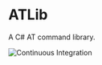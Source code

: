 # ATLib
A C# AT command library.

![Continuous Integration](https://github.com/hbjorgo/ATLib/workflows/Continuous%20Integration/badge.svg?branch=master)
